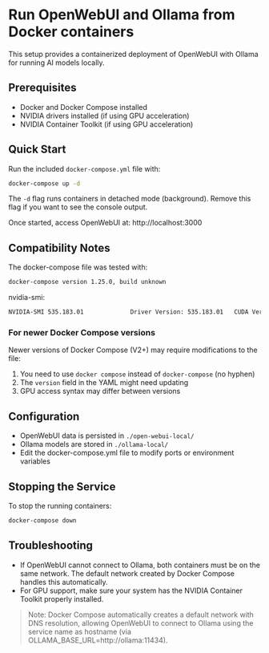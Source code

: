 # Run OpenWebUI and Ollama from Docker containers

This setup provides a containerized deployment of OpenWebUI with Ollama for running AI models locally.

## Prerequisites
- Docker and Docker Compose installed
- NVIDIA drivers installed (if using GPU acceleration)
- NVIDIA Container Toolkit (if using GPU acceleration)

## Quick Start
Run the included `docker-compose.yml` file with:

```bash
docker-compose up -d
```

The `-d` flag runs containers in detached mode (background). Remove this flag if you want to see the console output.

Once started, access OpenWebUI at: http://localhost:3000

## Compatibility Notes
The docker-compose file was tested with:
```bash
docker-compose version 1.25.0, build unknown
```
nvidia-smi:
```bash
NVIDIA-SMI 535.183.01             Driver Version: 535.183.01   CUDA Version: 12.2  
```

### For newer Docker Compose versions
Newer versions of Docker Compose (V2+) may require modifications to the file:

1. You need to use `docker compose` instead of `docker-compose` (no hyphen)
2. The `version` field in the YAML might need updating
3. GPU access syntax may differ between versions

## Configuration
- OpenWebUI data is persisted in `./open-webui-local/`
- Ollama models are stored in `./ollama-local/`
- Edit the docker-compose.yml file to modify ports or environment variables

## Stopping the Service
To stop the running containers:
```bash
docker-compose down
```

## Troubleshooting
- If OpenWebUI cannot connect to Ollama, both containers must be on the same network. The default network created by Docker Compose handles this automatically.
- For GPU support, make sure your system has the NVIDIA Container Toolkit properly installed.

>Note: Docker Compose automatically creates a default network with DNS resolution, allowing OpenWebUI to connect to Ollama using the service name as hostname (via OLLAMA_BASE_URL=http://ollama:11434).